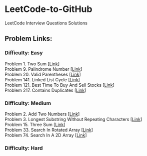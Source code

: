 # LeetCode-to-GitHub
LeetCode Interview Questions Solutions
## Problem Links:

<h3>Difficulty: Easy</h3>
Problem 1. Two Sum [<a href="https://leetcode.com/problems/two-sum/">Link</a>]</br>
Problem 9. Palindrome Number [<a href="https://leetcode.com/problems/palindrome-number/">Link</a>]</br>
Problem 20. Valid Parentheses [<a href="https://leetcode.com/problems/valid-parentheses/">Link</a>]</br>
Problem 141. Linked List Cycle [<a href="https://leetcode.com/problems/linked-list-cycle/">Link</a>]</br>
Problem 121. Best Time To Buy And Sell Stocks [<a href="https://leetcode.com/problems/best-time-to-buy-and-sell-stock/">Link</a>]</br>
Problem 217. Contains Duplicates [<a href="https://leetcode.com/problems/contains-duplicate/">Link</a>]</br>


<h3>Difficulty: Medium</h3>
Problem 2. Add Two Numbers [<a href="https://leetcode.com/problems/add-two-numbers/">Link</a>] </br>
Problem 3. Longest Substring Without Repeating Characters [<a href="https://leetcode.com/problems/longest-substring-without-repeating-characters/">Link</a>] </br>
Problem 15. Three Sum [<a href="https://leetcode.com/problems/3sum/">Link</a>] </br>
Problem 33. Search In Rotated Array [<a href="https://leetcode.com/problems/search-in-rotated-sorted-array/">Link</a>] </br>
Problem 74. Search In A 2D Array [<a href="https://leetcode.com/problems/search-a-2d-matrix/">Link</a>] </br>



<h3>Difficulty: Hard</h3>


